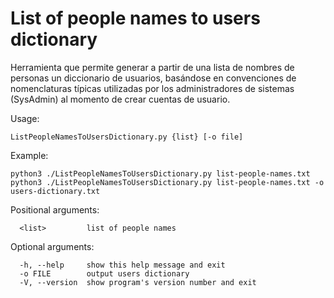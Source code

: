 # List of people names to users dictionary

Herramienta que permite generar a partir de una lista de nombres de personas un diccionario de usuarios, basándose en convenciones de nomenclaturas típicas utilizadas por los administradores de sistemas (SysAdmin) al momento de crear cuentas de usuario.

Usage:
```
ListPeopleNamesToUsersDictionary.py {list} [-o file]
```

Example:
```
python3 ./ListPeopleNamesToUsersDictionary.py list-people-names.txt
python3 ./ListPeopleNamesToUsersDictionary.py list-people-names.txt -o users-dictionary.txt
```

Positional arguments:
```
  <list>         list of people names
```
Optional arguments:
```
  -h, --help     show this help message and exit
  -o FILE        output users dictionary
  -V, --version  show program's version number and exit
```
